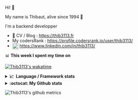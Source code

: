 Hi! 👋

My name is Thibaut, alive since 1994 🍷

I'm a backend developper

-   📝 CV / Blog : https://thib3113.fr
-   My codersRank : https://profile.codersrank.io/user/thib3113/
-   <a href="https://www.linkedin.com/in/thib3113/"><img align="left" alt="Thib3113's Linkedin" width="21px" src="https://raw.githubusercontent.com/peterthehan/peterthehan/master/assets/linkedin.svg" /></a> https://www.linkedin.com/in/thib3113/

📊 **This week I spent my time on**

[![Thib3113's wakatime](https://github-readme-stats.vercel.app/api/wakatime?username=thib3113&layout=default&theme=dracula&langs_count=6&hide_title=true&hide_border=true)](https://wakatime.com/@thib3113)

<details>
  <summary><b>📈&nbsp;&nbsp;Language&nbsp;/&nbsp;Framework stats</b></summary>
  <br/>  
  <a href='https://profile.codersrank.io/user/thib3113/'>
  <img src='http://cr-skills-chart-widget.azurewebsites.net/api/api?username=thib3113&padding=30&skills=php,batchfile,javascript,less,mysql,reactjs,scss,shell,typescript,vue'>
  </a>
</details>

<details>
  <summary><b>:octocat: My Github stats</b></summary>
  <br/>  
  
  <img src="https://github-readme-stats.vercel.app/api?username=thib3113&theme=dracula&show_icons=true&" alt="Thib3113's GitHub stats" />

<!--START_SECTION:activity-->

1. 💪 Opened PR [#6](https://github.com/centreon/centreon-grafana-datasource/pull/6) in [centreon/centreon-grafana-datasource](https://github.com/centreon/centreon-grafana-datasource)
2. 💪 Opened PR [#5](https://github.com/centreon/centreon-grafana-datasource/pull/5) in [centreon/centreon-grafana-datasource](https://github.com/centreon/centreon-grafana-datasource)
3. 🗣 Commented on [#775](https://github.com/fkhadra/react-toastify/issues/775) in [fkhadra/react-toastify](https://github.com/fkhadra/react-toastify)
4. 🗣 Commented on [#775](https://github.com/fkhadra/react-toastify/issues/775) in [fkhadra/react-toastify](https://github.com/fkhadra/react-toastify)
5. 🎉 Merged PR [#396](https://github.com/thib3113/unifi-client/pull/396) in [thib3113/unifi-client](https://github.com/thib3113/unifi-client)
 <!--END_SECTION:activity-->

</details>

![Thib3113's github metrics](https://gist.githubusercontent.com/thib3113/83a96e16f8bca103f1b0e376186c66ec/raw/github-metrics.svg)
